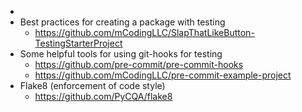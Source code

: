 * 
* Best practices for creating a package with testing
  * https://github.com/mCodingLLC/SlapThatLikeButton-TestingStarterProject
* Some helpful tools for using git-hooks for testing
  * https://github.com/pre-commit/pre-commit-hooks
  * https://github.com/mCodingLLC/pre-commit-example-project
* Flake8 (enforcement of code style)
  * https://github.com/PyCQA/flake8